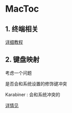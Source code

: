 # MacToc

## 1. 终端相关

[详细教程](./Tips/Mac/terminal/README.md)

## 2. 键盘映射

考虑一个问题

是否会和系统设置的修饰键冲突

Karabiner : 会和系统冲突的

[详情见](./Tips/Mac/Karabiner.md)
